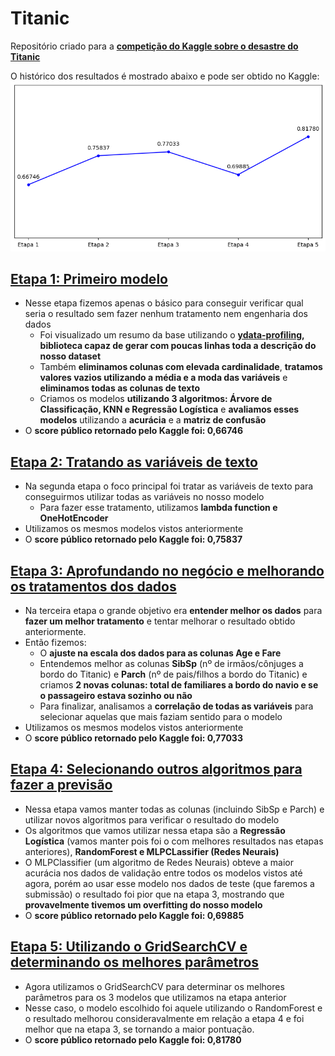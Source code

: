 # Titanic
Repositório criado para a **[competição do Kaggle sobre o desastre do Titanic](https://www.kaggle.com/competitions/titanic/overview)**

O histórico dos resultados é mostrado abaixo e pode ser obtido no Kaggle:
<img src="https://github.com/lucasarauj0h/titanic-previsao/blob/main/resultados/resultados.png" />

## [Etapa 1: Primeiro modelo](https://github.com/lucasarauj0h/titanic-previsao/blob/main/1-titanic.ipynb)
- Nesse etapa fizemos apenas o básico para conseguir verificar qual seria o resultado sem fazer nenhum tratamento nem engenharia dos dados
  - Foi visualizado um resumo da base utilizando o **[ydata-profiling](https://github.com/ydataai/ydata-profiling), biblioteca capaz de gerar com poucas linhas toda a descrição do nosso dataset**
  - Também **eliminamos colunas com elevada cardinalidade**, **tratamos valores vazios utilizando a média e a moda das variáveis** e **eliminamos todas as colunas de texto**
  - Criamos os modelos **utilizando 3 algoritmos: Árvore de Classificação, KNN e Regressão Logística** e **avaliamos esses modelos** utilizando a **acurácia** e a **matriz de confusão**
- O **score público retornado pelo Kaggle foi: 0,66746**

## [Etapa 2: Tratando as variáveis de texto](https://github.com/lucasarauj0h/titanic-previsao/blob/main/2-attempt-titanic.ipynb)
- Na segunda etapa o foco principal foi tratar as variáveis de texto para conseguirmos utilizar todas as variáveis no nosso modelo
  - Para fazer esse tratamento, utilizamos **lambda function e OneHotEncoder**
- Utilizamos os mesmos modelos vistos anteriormente
- O **score público retornado pelo Kaggle foi: 0,75837**

## [Etapa 3: Aprofundando no negócio e melhorando os tratamentos dos dados](https://github.com/lucasarauj0h/titanic-previsao/blob/main/3-attempt-titanic.ipynb)
- Na terceira etapa o grande objetivo era **entender melhor os dados** para **fazer um melhor tratamento** e tentar melhorar o resultado obtido anteriormente.
- Então fizemos:
  - O **ajuste na escala dos dados para as colunas Age e Fare**
  - Entendemos melhor as colunas **SibSp** (nº de irmãos/cônjuges a bordo do Titanic) e **Parch** (nº de pais/filhos a bordo do Titanic) e criamos **2 novas colunas: total de familiares a bordo do navio e se o passageiro estava sozinho ou não**
  - Para finalizar, analisamos a **correlação de todas as variáveis** para selecionar aquelas que mais faziam sentido para o modelo
- Utilizamos os mesmos modelos vistos anteriormente
- O **score público retornado pelo Kaggle foi: 0,77033**

## [Etapa 4: Selecionando outros algoritmos para fazer a previsão](https://github.com/lucasarauj0h/titanic-previsao/blob/main/4-attempt-titanic.ipynb)
- Nessa etapa vamos manter todas as colunas (incluindo SibSp e Parch) e utilizar novos algoritmos para verificar o resultado do modelo
- Os algoritmos que vamos utilizar nessa etapa são a **Regressão Logística** (vamos manter pois foi o com melhores resultados nas etapas anteriores), **RandomForest e MLPCLassifier (Redes Neurais)**
- O MLPClassifier (um algoritmo de Redes Neurais) obteve a maior acurácia nos dados de validação entre todos os modelos vistos até agora, porém ao usar esse modelo nos dados de teste (que faremos a submissão) o resultado foi pior que na etapa 3, mostrando que **provavelmente tivemos um overfitting do nosso modelo**
- O **score público retornado pelo Kaggle foi: 0,69885**

## [Etapa 5: Utilizando o GridSearchCV e determinando os melhores parâmetros](https://github.com/lucasarauj0h/titanic-previsao/blob/main/5-attempt-titanic.ipynb)
- Agora utilizamos o GridSearchCV para determinar os melhores parâmetros para os 3 modelos que utilizamos na etapa anterior 
- Nesse caso, o modelo escolhido foi aquele utilizando o RandomForest e o resultado melhorou consideravalmente em relação a etapa 4 e foi melhor que na etapa 3, se tornando a maior pontuação.
- O **score público retornado pelo Kaggle foi: 0,81780**

